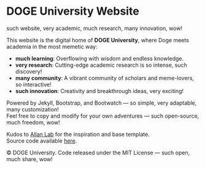 # DOGE University Website

such website, very academic, much research, many innovation, wow!

This website is the digital home of **DOGE University**, where Doge meets academia in the most memetic way:
- **much learning**: Overflowing with wisdom and endless knowledge.
- **very research**: Cutting-edge academic research is so intense, such discovery!
- **many community**: A vibrant community of scholars and meme-lovers, so interactive!
- **such innovation**: Creativity and breakthrough ideas, very exciting!

Powered by Jekyll, Bootstrap, and Bootwatch — so simple, very adaptable, many customization!  
Feel free to copy and modify for your own adventures — such open-source, much freedom, wow!

Kudos to [Allan Lab](http://www.allanlab.org/) for the inspiration and base template.  
Source code available [here](https://github.com/doge-university/doge-university.github.io).

© DOGE University. Code released under the MIT License — such open, much share, wow!

